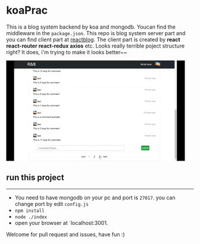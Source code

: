 # koaPrac
This is a blog system backend by koa and mongodb. Youcan find the middleware in the `package.json`.
This repo is blog system server part and you can find client part at [reactblog](https://github.com/cpprookie/reactblog). The client part is created by 
**react react-router react-redux axios** etc. Looks really terrible poject structure right? It does, i'm trying to make it looks better~~

![](./public/giphy.gif)

## run this project
---
- You need to have mongodb on your pc and port is `27017`. you can change port by edit `config.js`
- `npm install` 
- `node ./index`
- open your browser at `localhost:3001. 

Welcome for pull request and issues, have fun :)

